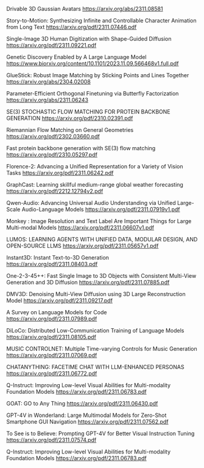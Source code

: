 Drivable 3D Gaussian Avatars
https://arxiv.org/abs/2311.08581

Story-to-Motion: Synthesizing Infinite and Controllable Character Animation from Long Text
https://arxiv.org/pdf/2311.07446.pdf

Single-Image 3D Human Digitization with Shape-Guided Diffusion
https://arxiv.org/pdf/2311.09221.pdf

Genetic Discovery Enabled by A Large Language Model
https://www.biorxiv.org/content/10.1101/2023.11.09.566468v1.full.pdf

GlueStick: Robust Image Matching by Sticking Points and Lines Together
https://arxiv.org/abs/2304.02008

Parameter-Efficient Orthogonal Finetuning via Butterfly Factorization
https://arxiv.org/abs/2311.06243

SE(3) STOCHASTIC FLOW MATCHING FOR PROTEIN BACKBONE GENERATION
https://arxiv.org/pdf/2310.02391.pdf

Riemannian Flow Matching on General Geometries
https://arxiv.org/pdf/2302.03660.pdf

Fast protein backbone generation with SE(3) flow matching
https://arxiv.org/pdf/2310.05297.pdf

Florence-2: Advancing a Unified Representation for a Variety of Vision Tasks
https://arxiv.org/pdf/2311.06242.pdf

GraphCast: Learning skillful medium-range global weather forecasting
https://arxiv.org/pdf/2212.12794v2.pdf

Qwen-Audio: Advancing Universal Audio Understanding via Unified Large-Scale Audio-Language Models
https://arxiv.org/pdf/2311.07919v1.pdf

Monkey : Image Resolution and Text Label Are Important Things for Large Multi-modal Models
https://arxiv.org/pdf/2311.06607v1.pdf

LUMOS: LEARNING AGENTS WITH UNIFIED DATA, MODULAR DESIGN, AND OPEN-SOURCE LLMS
https://arxiv.org/pdf/2311.05657v1.pdf

Instant3D: Instant Text-to-3D Generation
https://arxiv.org/pdf/2311.08403.pdf

One-2-3-45++: Fast Single Image to 3D Objects with Consistent Multi-View Generation and 3D Diffusion
https://arxiv.org/pdf/2311.07885.pdf

DMV3D: Denoising Multi-View Diffusion using 3D Large Reconstruction Model
https://arxiv.org/pdf/2311.09217.pdf

A Survey on Language Models for Code
https://arxiv.org/pdf/2311.07989.pdf

DiLoCo: Distributed Low-Communication Training of Language Models
https://arxiv.org/pdf/2311.08105.pdf

MUSIC CONTROLNET: Multiple Time-varying Controls for Music Generation
https://arxiv.org/pdf/2311.07069.pdf

CHATANYTHING: FACETIME CHAT WITH LLM-ENHANCED PERSONAS
https://arxiv.org/pdf/2311.06772.pdf

Q-Instruct: Improving Low-level Visual Abilities for Multi-modality Foundation Models
https://arxiv.org/pdf/2311.06783.pdf

GOAT: GO to Any Thing
https://arxiv.org/pdf/2311.06430.pdf

GPT-4V in Wonderland: Large Multimodal Models for Zero-Shot Smartphone GUI Navigation
https://arxiv.org/pdf/2311.07562.pdf

To See is to Believe: Prompting GPT-4V for Better Visual Instruction Tuning
https://arxiv.org/pdf/2311.07574.pdf

Q-Instruct: Improving Low-level Visual Abilities for Multi-modality Foundation Models
https://arxiv.org/pdf/2311.06783.pdf